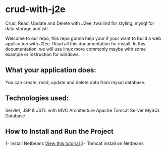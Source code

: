 # crud-with-j2e
Crud, Read, Update and Delete with J2ee, twailind for styling, mysql for data storage and jstl. 

Welcome to our repo, this repo gonna help your if your want to build a web application with J2ee. 
Read all this documentation for install. In this documentation, we will use linux more commonly maybe with some example or instruction for windows. 

## What your application does: 
You can create, read, update and delete data from mysql database. 
## Technologies used:
Servlet, JSP & JSTL with MVC Architecture
Apache Tomcat Server
MySQL Database

## How to Install and Run the Project
1- Install Netbeans
[View this tutorial ](https://www.tecmint.com/install-netbeans-ide-in-ubuntu-debian-linux-mint/)
2- Tomcat install on Netbeans

## 
